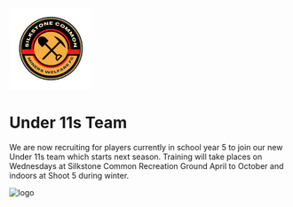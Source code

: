 <img src="silkstone common fc logo.png" 
     alt="logo"
     width="150" 
     height="150" />
     
# Under 11s Team

We are now recruiting for players currently in school year 5 to join our new Under 11s team which starts next season. Training will take places on Wednesdays at Silkstone Common Recreation Ground April to October and indoors at Shoot 5 during winter.

<img src="Silkstone common.png" 
     alt="logo"
     width="500" />
